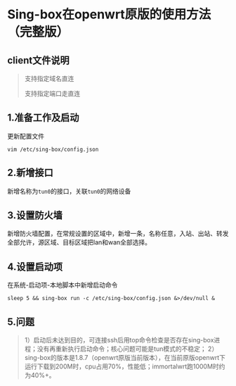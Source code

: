 # Sing-box在openwrt原版的使用方法（完整版）
## client文件说明

>支持指定域名直连
>
>支持指定端口走直连
## 1.准备工作及启动
更新配置文件
```
vim /etc/sing-box/config.json
```
## 2.新增接口
新增名称为```tun0```的接口，关联```tun0```的网络设备
## 3.设置防火墙
新增防火墙配置，在常规设置的区域中，新增一条，名称任意，入站、出站、转发全部允许，源区域、目标区域把lan和wan全部选择。
## 4.设置启动项
在系统-启动项-本地脚本中新增启动命令
```
sleep 5 && sing-box run -c /etc/sing-box/config.json &>/dev/null &
```
## 5.问题
>1）启动后未达到目的，可连接ssh后用top命令检查是否存在sing-box进程；没有再重新执行启动命令；核心问题可能是tun模式的不稳定；
>2）sing-box的版本是1.8.7（openwrt原版当前版本），在当前原版openwrt下运行下载到200M时，cpu占用70%，性能低；immortalwrt跑1000M时约为40%+。

